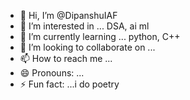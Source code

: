 - 👋 Hi, I’m @DipanshuIAF
- 👀 I’m interested in ... DSA, ai ml
- 🌱 I’m currently learning ... python, C++
- 💞️ I’m looking to collaborate on ...
- 📫 How to reach me ...
- 😄 Pronouns: ...
- ⚡ Fun fact: ...i do poetry

<!---
DipanshuIAF/DipanshuIAF is a ✨ special ✨ repository because its `README.md` (this file) appears on your GitHub profile.
You can click the Preview link to take a look at your changes.
--->
